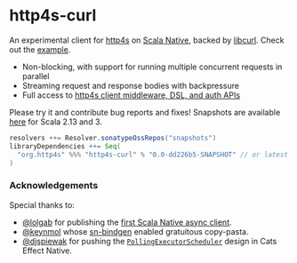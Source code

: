 # http4s-curl

An experimental client for [http4s](https://http4s.org/) on [Scala Native](https://github.com/scala-native/scala-native/), backed by [libcurl](https://curl.se/libcurl/). Check out the [example](https://github.com/http4s/http4s-curl/blob/main/example/src/main/scala/ExampleApp.scala).

- Non-blocking, with support for running multiple concurrent requests in parallel
- Streaming request and response bodies with backpressure
- Full access to [http4s client middleware, DSL, and auth APIs](https://www.javadoc.io/doc/org.http4s/http4s-docs_2.13/0.23.14/org/http4s/client/index.html)

Please try it and contribute bug reports and fixes! Snapshots are available [here](https://s01.oss.sonatype.org/content/repositories/snapshots/org/http4s/http4s-curl_native0.4_3/) for Scala 2.13 and 3.

```scala
resolvers ++= Resolver.sonatypeOssRepos("snapshots")
libraryDependencies ++= Seq(
  "org.http4s" %%% "http4s-curl" % "0.0-dd226b5-SNAPSHOT" // or latest commit
)
```

### Acknowledgements

Special thanks to:
- [@lolgab](https://github.com/lolgab/) for publishing the [first Scala Native async client](https://github.com/lolgab/scala-native-http-client-async).
- [@keynmol](https://github.com/keynmol/) whose [sn-bindgen](https://github.com/indoorvivants/sn-bindgen) enabled gratuitous copy-pasta.
- [@djspiewak](https://github.com/djspiewak/) for pushing the [`PollingExecutorScheduler`](https://github.com/typelevel/cats-effect/blob/05e6a4c34f284670b776b2890a12819b0a5c5954/core/native/src/main/scala/cats/effect/unsafe/PollingExecutorScheduler.scala) design in Cats Effect Native.

